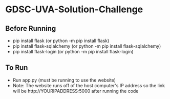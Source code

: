 ﻿# GDSC-UVA-Solution-Challenge

## Before Running
  * pip install flask (or python -m pip install flask)
  * pip install flask-sqlalchemy (or python -m pip install flask-sqlalchemy)
  * pip install flask-login (or python -m pip install flask-login)

## To Run
  * Run app.py (must be running to use the website)
  * Note: The website runs off of the host computer's IP address so the link will be http://YOURIPADDRESS:5000 after running the code

